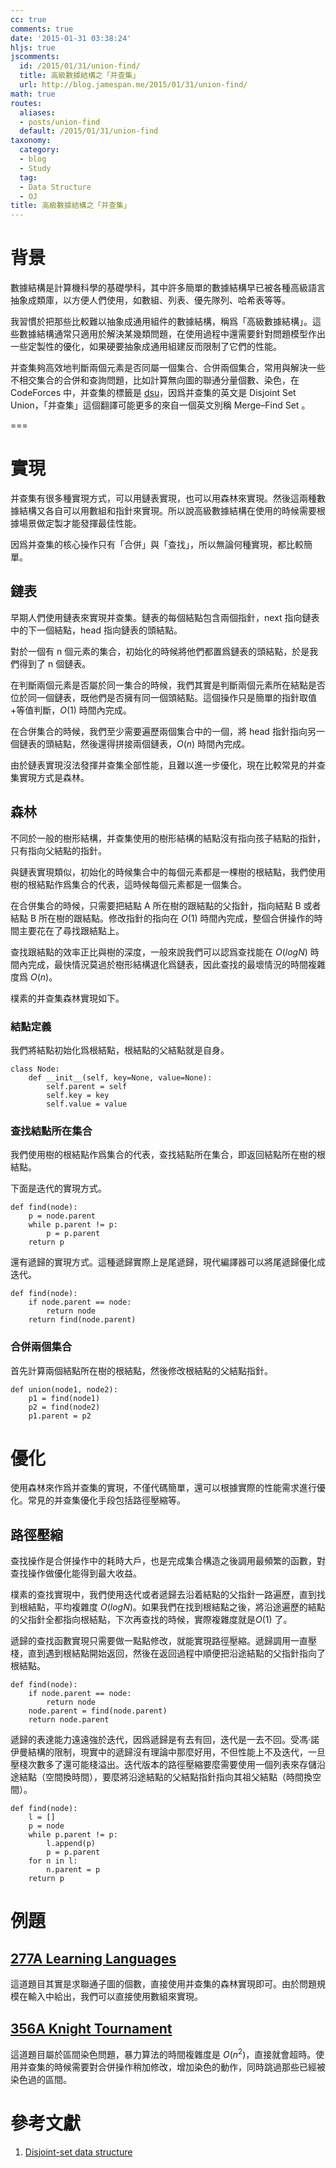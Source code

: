 ```yaml
---
cc: true
comments: true
date: '2015-01-31 03:38:24'
hljs: true
jscomments:
  id: /2015/01/31/union-find/
  title: 高級數據結構之「并查集」
  url: http://blog.jamespan.me/2015/01/31/union-find/
math: true
routes:
  aliases:
  - posts/union-find
  default: /2015/01/31/union-find
taxonomy:
  category:
  - blog
  - Study
  tag:
  - Data Structure
  - OJ
title: 高級數據結構之「并查集」
---
```


# 背景

數據結構是計算機科學的基礎學科，其中許多簡單的數據結構早已被各種高級語言抽象成類庫，以方便人們使用，如數組、列表、優先隊列、哈希表等等。

我習慣於把那些比較難以抽象成通用組件的數據結構，稱爲「高級數據結構」。這些數據結構通常只適用於解決某幾類問題，在使用過程中還需要針對問題模型作出一些定製性的優化，如果硬要抽象成通用組建反而限制了它們的性能。

并查集夠高效地判斷兩個元素是否同屬一個集合、合併兩個集合，常用與解決一些不相交集合的合併和查詢問題，比如計算無向圖的聯通分量個數、染色，在 CodeForces 中，并查集的標籤是 [dsu][1]，因爲并查集的英文是 Disjoint Set Union，「并查集」這個翻譯可能更多的來自一個英文別稱 Merge–Find Set 。

===



# 實現

并查集有很多種實現方式，可以用鏈表實現，也可以用森林來實現。然後這兩種數據結構又各自可以用數組和指針來實現。所以說高級數據結構在使用的時候需要根據場景做定製才能發揮最佳性能。

因爲并查集的核心操作只有「合併」與「查找」，所以無論何種實現，都比較簡單。

## 鏈表

早期人們使用鏈表來實現并查集。鏈表的每個結點包含兩個指針，next 指向鏈表中的下一個結點，head 指向鏈表的頭結點。

對於一個有 n 個元素的集合，初始化的時候將他們都置爲鏈表的頭結點，於是我們得到了 n 個鏈表。

在判斷兩個元素是否屬於同一集合的時候，我們其實是判斷兩個元素所在結點是否位於同一個鏈表，既他們是否擁有同一個頭結點。這個操作只是簡單的指針取值+等值判斷，$O(1)$ 時間內完成。

在合併集合的時候，我們至少需要遍歷兩個集合中的一個，將 head 指針指向另一個鏈表的頭結點，然後還得拼接兩個鏈表，$O(n)$ 時間內完成。

由於鏈表實現沒法發揮并查集全部性能，且難以進一步優化，現在比較常見的并查集實現方式是森林。

## 森林

不同於一般的樹形結構，并查集使用的樹形結構的結點沒有指向孩子結點的指針，只有指向父結點的指針。

與鏈表實現類似，初始化的時候集合中的每個元素都是一棵樹的根結點，我們使用樹的根結點作爲集合的代表，這時候每個元素都是一個集合。

在合併集合的時候，只需要把結點 A 所在樹的跟結點的父指針，指向結點 B 或者結點 B 所在樹的跟結點。修改指針的指向在 $O(1)$ 時間內完成，整個合併操作的時間主要花在了尋找跟結點上。

查找跟結點的效率正比與樹的深度，一般來說我們可以認爲查找能在 $O(logN)$ 時間內完成，最快情況莫過於樹形結構退化爲鏈表，因此查找的最壞情況的時間複雜度爲 $O(n)$。

樸素的并查集森林實現如下。

### 結點定義

我們將結點初始化爲根結點，根結點的父結點就是自身。

```
class Node:
    def __init__(self, key=None, value=None):
        self.parent = self
        self.key = key
        self.value = value
```

### 查找結點所在集合

我們使用樹的根結點作爲集合的代表，查找結點所在集合，即返回結點所在樹的根結點。

下面是迭代的實現方式。

```
def find(node):
    p = node.parent
    while p.parent != p:
        p = p.parent
    return p
```

還有遞歸的實現方式。這種遞歸實際上是尾遞歸，現代編譯器可以將尾遞歸優化成迭代。

```
def find(node):
    if node.parent == node:
        return node
    return find(node.parent)
```



### 合併兩個集合

首先計算兩個結點所在樹的根結點，然後修改根結點的父結點指針。

```
def union(node1, node2):
    p1 = find(node1)
    p2 = find(node2)
    p1.parent = p2
```

# 優化

使用森林來作爲并查集的實現，不僅代碼簡單，還可以根據實際的性能需求進行優化。常見的并查集優化手段包括路徑壓縮等。

## 路徑壓縮

查找操作是合併操作中的耗時大戶，也是完成集合構造之後調用最頻繁的函數，對查找操作做優化能得到最大收益。

樸素的查找實現中，我們使用迭代或者遞歸去沿着結點的父指針一路遍歷，直到找到根結點，平均複雜度 $O(logN)$。如果我們在找到根結點之後，將沿途遍歷的結點的父指針全都指向根結點，下次再查找的時候，實際複雜度就是$O(1)$ 了。

遞歸的查找函數實現只需要做一點點修改，就能實現路徑壓縮。遞歸調用一直壓棧，直到遇到根結點開始返回，然後在返回過程中順便把沿途結點的父指針指向了根結點。

```
def find(node):
    if node.parent == node:
        return node
    node.parent = find(node.parent)
    return node.parent
```

遞歸的表達能力遠遠強於迭代，因爲遞歸是有去有回，迭代是一去不回。受馮·諾伊曼結構的限制，現實中的遞歸沒有理論中那麼好用，不但性能上不及迭代，一旦壓棧次數多了還可能棧溢出。迭代版本的路徑壓縮要麼需要使用一個列表來存儲沿途結點（空間換時間），要麼將沿途結點的父結點指針指向其祖父結點（時間換空間）。

```
def find(node):
    l = []
    p = node
    while p.parent != p:
        l.append(p)
        p = p.parent
    for n in l:
        n.parent = p
    return p
```

# 例題

## [277A Learning Languages][4]

這道題目其實是求聯通子圖的個數，直接使用并查集的森林實現即可。由於問題規模在輸入中給出，我們可以直接使用數組來實現。

## [356A Knight Tournament][5]

這道題目屬於區間染色問題，暴力算法的時間複雜度是 $O(n^2)$，直接就會超時。使用并查集的時候需要對合併操作稍加修改，增加染色的動作，同時跳過那些已經被染色過的區間。

# 參考文獻

1. [Disjoint-set data structure](http://en.wikipedia.org/wiki/Disjoint-set_data_structure)

[1]: http://codeforces.com/problemset/tags/dsu
[2]: http://en.wikipedia.org/wiki/Disjoint-set_data_structure
[3]: http://codeforces.com/blog/entry/12524
[4]: http://codeforces.com/problemset/problem/277/A
[5]: http://codeforces.com/problemset/problem/356/A